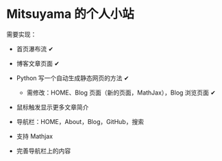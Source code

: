 # Mitsuyama 的个人小站

需要实现：

- 首页瀑布流 ✔
- 博客文章页面 ✔
- Python 写一个自动生成静态网页的方法 ✔
  - 需修改：HOME、Blog 页面（新的页面，MathJax），Blog 浏览页面 ✔
- 鼠标触发显示更多文章简介
- 导航栏：HOME，About，Blog，GitHub，搜索

- 支持 Mathjax
- 完善导航栏上的内容